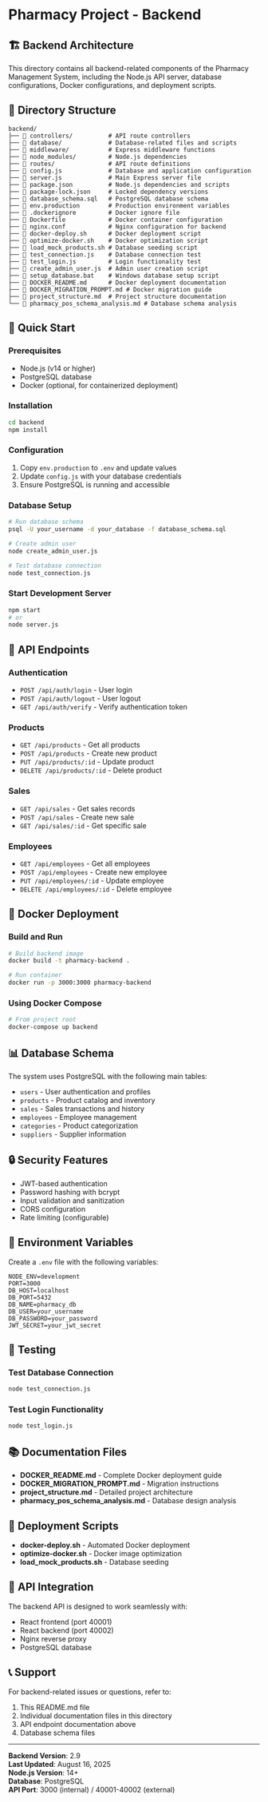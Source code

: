 # Pharmacy Project - Backend

## 🏗️ **Backend Architecture**

This directory contains all backend-related components of the Pharmacy Management System, including the Node.js API server, database configurations, Docker configurations, and deployment scripts.

## 📁 **Directory Structure**

```
backend/
├── 📁 controllers/          # API route controllers
├── 📁 database/             # Database-related files and scripts
├── 📁 middleware/           # Express middleware functions
├── 📁 node_modules/         # Node.js dependencies
├── 📁 routes/               # API route definitions
├── 📄 config.js             # Database and application configuration
├── 📄 server.js             # Main Express server file
├── 📄 package.json          # Node.js dependencies and scripts
├── 📄 package-lock.json     # Locked dependency versions
├── 📄 database_schema.sql   # PostgreSQL database schema
├── 📄 env.production        # Production environment variables
├── 📄 .dockerignore         # Docker ignore file
├── 📄 Dockerfile            # Docker container configuration
├── 📄 nginx.conf            # Nginx configuration for backend
├── 📄 docker-deploy.sh      # Docker deployment script
├── 📄 optimize-docker.sh    # Docker optimization script
├── 📄 load_mock_products.sh # Database seeding script
├── 📄 test_connection.js    # Database connection test
├── 📄 test_login.js         # Login functionality test
├── 📄 create_admin_user.js  # Admin user creation script
├── 📄 setup_database.bat    # Windows database setup script
├── 📄 DOCKER_README.md      # Docker deployment documentation
├── 📄 DOCKER_MIGRATION_PROMPT.md # Docker migration guide
├── 📄 project_structure.md  # Project structure documentation
└── 📄 pharmacy_pos_schema_analysis.md # Database schema analysis
```

## 🚀 **Quick Start**

### **Prerequisites**
- Node.js (v14 or higher)
- PostgreSQL database
- Docker (optional, for containerized deployment)

### **Installation**
```bash
cd backend
npm install
```

### **Configuration**
1. Copy `env.production` to `.env` and update values
2. Update `config.js` with your database credentials
3. Ensure PostgreSQL is running and accessible

### **Database Setup**
```bash
# Run database schema
psql -U your_username -d your_database -f database_schema.sql

# Create admin user
node create_admin_user.js

# Test database connection
node test_connection.js
```

### **Start Development Server**
```bash
npm start
# or
node server.js
```

## 🔧 **API Endpoints**

### **Authentication**
- `POST /api/auth/login` - User login
- `POST /api/auth/logout` - User logout
- `GET /api/auth/verify` - Verify authentication token

### **Products**
- `GET /api/products` - Get all products
- `POST /api/products` - Create new product
- `PUT /api/products/:id` - Update product
- `DELETE /api/products/:id` - Delete product

### **Sales**
- `GET /api/sales` - Get sales records
- `POST /api/sales` - Create new sale
- `GET /api/sales/:id` - Get specific sale

### **Employees**
- `GET /api/employees` - Get all employees
- `POST /api/employees` - Create new employee
- `PUT /api/employees/:id` - Update employee
- `DELETE /api/employees/:id` - Delete employee

## 🐳 **Docker Deployment**

### **Build and Run**
```bash
# Build backend image
docker build -t pharmacy-backend .

# Run container
docker run -p 3000:3000 pharmacy-backend
```

### **Using Docker Compose**
```bash
# From project root
docker-compose up backend
```

## 📊 **Database Schema**

The system uses PostgreSQL with the following main tables:
- `users` - User authentication and profiles
- `products` - Product catalog and inventory
- `sales` - Sales transactions and history
- `employees` - Employee management
- `categories` - Product categorization
- `suppliers` - Supplier information

## 🔒 **Security Features**

- JWT-based authentication
- Password hashing with bcrypt
- Input validation and sanitization
- CORS configuration
- Rate limiting (configurable)

## 📝 **Environment Variables**

Create a `.env` file with the following variables:
```env
NODE_ENV=development
PORT=3000
DB_HOST=localhost
DB_PORT=5432
DB_NAME=pharmacy_db
DB_USER=your_username
DB_PASSWORD=your_password
JWT_SECRET=your_jwt_secret
```

## 🧪 **Testing**

### **Test Database Connection**
```bash
node test_connection.js
```

### **Test Login Functionality**
```bash
node test_login.js
```

## 📚 **Documentation Files**

- **DOCKER_README.md** - Complete Docker deployment guide
- **DOCKER_MIGRATION_PROMPT.md** - Migration instructions
- **project_structure.md** - Detailed project architecture
- **pharmacy_pos_schema_analysis.md** - Database design analysis

## 🚀 **Deployment Scripts**

- **docker-deploy.sh** - Automated Docker deployment
- **optimize-docker.sh** - Docker image optimization
- **load_mock_products.sh** - Database seeding

## 🔄 **API Integration**

The backend API is designed to work seamlessly with:
- React frontend (port 40001)
- React backend (port 40002)
- Nginx reverse proxy
- PostgreSQL database

## 📞 **Support**

For backend-related issues or questions, refer to:
1. This README.md file
2. Individual documentation files in this directory
3. API endpoint documentation above
4. Database schema files

---

**Backend Version**: 2.9  
**Last Updated**: August 16, 2025  
**Node.js Version**: 14+  
**Database**: PostgreSQL  
**API Port**: 3000 (internal) / 40001-40002 (external)
